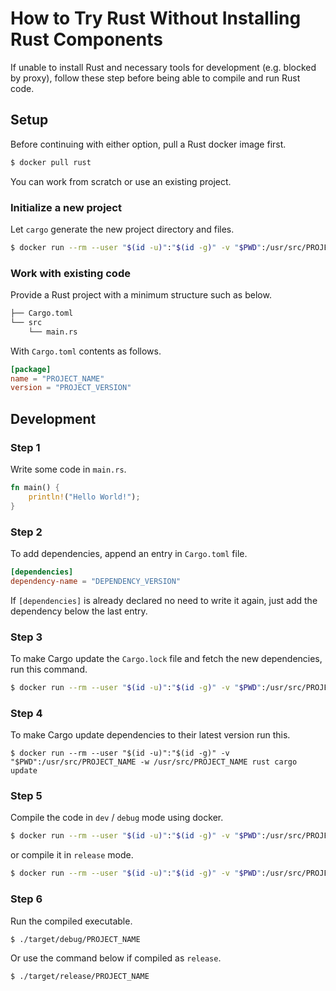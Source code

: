 # How to Try Rust Without Installing Rust Components

If unable to install Rust and necessary tools for development (e.g. blocked by proxy), follow these step before being able to compile and run Rust code.

## Setup

Before continuing with either option, pull a Rust docker image first.

```bash
$ docker pull rust
```

You can work from scratch or use an existing project.

### Initialize a new project

Let `cargo` generate the new project directory and files.

```bash
$ docker run --rm --user "$(id -u)":"$(id -g)" -v "$PWD":/usr/src/PROJECT_NAME -w /usr/src/PROJECT_NAME rust cargo new PROJECT_NAME
```

### Work with existing code

Provide a Rust project with a minimum structure such as below.

```bash
├── Cargo.toml
└── src
    └── main.rs
```

With `Cargo.toml` contents as follows.

```toml
[package]
name = "PROJECT_NAME"
version = "PROJECT_VERSION"
```

## Development

### Step 1

Write some code in `main.rs`.

```rust
fn main() {
    println!("Hello World!");
}
```

### Step 2

To add dependencies, append an entry in `Cargo.toml` file.

```toml
[dependencies]
dependency-name = "DEPENDENCY_VERSION"
```

If `[dependencies]` is already declared no need to write it again, just add the dependency below the last entry.

### Step 3

To make Cargo update the `Cargo.lock` file and fetch the new dependencies, run this command.

```bash
$ docker run --rm --user "$(id -u)":"$(id -g)" -v "$PWD":/usr/src/PROJECT_NAME -w /usr/src/PROJECT_NAME rust cargo build
```

### Step 4

To make Cargo update dependencies to their latest version run this.

```
$ docker run --rm --user "$(id -u)":"$(id -g)" -v "$PWD":/usr/src/PROJECT_NAME -w /usr/src/PROJECT_NAME rust cargo update
```

### Step 5

Compile the code in `dev` / `debug` mode using docker.

```bash
$ docker run --rm --user "$(id -u)":"$(id -g)" -v "$PWD":/usr/src/PROJECT_NAME -w /usr/src/PROJECT_NAME rust cargo build
```

or compile it in `release` mode.

```bash
$ docker run --rm --user "$(id -u)":"$(id -g)" -v "$PWD":/usr/src/PROJECT_NAMEt -w /usr/src/PROJECT_NAME rust cargo build --release
```

### Step 6

Run the compiled executable.

```bash
$ ./target/debug/PROJECT_NAME
```

Or use the command below if compiled as `release`.

```bash
$ ./target/release/PROJECT_NAME
```
